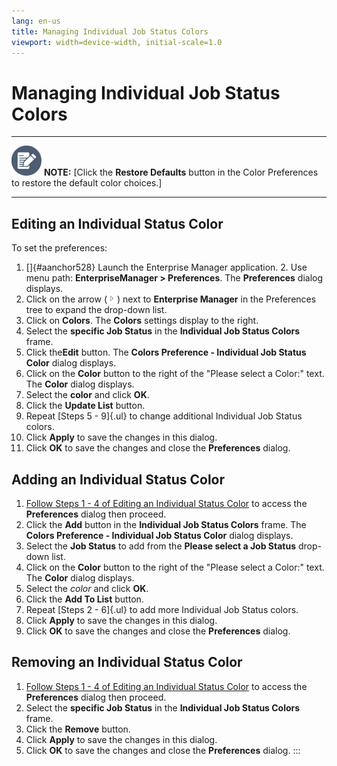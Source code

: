 ```yaml
---
lang: en-us
title: Managing Individual Job Status Colors
viewport: width=device-width, initial-scale=1.0
---
```


# Managing Individual Job Status Colors

  -------------------------------------------------------------------------------------------------------------------------------- ------------------------------------------------------------------------------------------------------------------------------
  ![White pencil/paper icon on gray circular background](../../../Resources/Images/note-icon(48x48).png "Note icon")   **NOTE:** [Click the **Restore Defaults** button in the Color Preferences to restore the default color choices.]
  -------------------------------------------------------------------------------------------------------------------------------- ------------------------------------------------------------------------------------------------------------------------------

## Editing an Individual Status Color

To set the preferences:

1.  []{#aanchor528} Launch the Enterprise Manager application. 2.  Use menu path: **EnterpriseManager \> Preferences**. The
    **Preferences** dialog displays.
3.  Click on the arrow (![Expand Arrow     ](../../../Resources/Images/EM/EMarrowtoexpand.png "Expand Arrow "))
    next to **Enterprise Manager** in the Preferences tree to expand the
    drop-down list.
4.  Click on **Colors**. The **Colors** settings display to the right.
5.  Select the **specific Job Status** in the **Individual Job Status
    Colors** frame.
6.  Click the**Edit** button. The **Colors Preference - Individual Job
    Status Color** dialog displays.
7.  Click on the **Color** button to the right of the \"Please select a
    Color:\" text. The **Color** dialog displays.
8.  Select the **color** and click **OK**.
9.  Click the **Update List** button.
10. Repeat [Steps 5 - 9]{.ul} to change additional Individual Job Status
    colors.
11. Click **Apply** to save the changes in this dialog.
12. Click **OK** to save the changes and close the **Preferences**
    dialog.

## Adding an Individual Status Color

1.  [Follow Steps 1 - 4 of Editing an Individual Status Color](#Editing)
    to access the **Preferences** dialog then proceed.
2.  Click the **Add** button in the **Individual Job Status Colors**
    frame. The **Colors Preference - Individual Job Status Color**
    dialog displays.
3.  Select the **Job Status** to add from the **Please select a Job
    Status** drop-down list.
4.  Click on the **Color** button to the right of the \"Please select a
    Color:\" text. The **Color** dialog displays.
5.  Select the *color* and click **OK**.
6.  Click the **Add To List** button.
7.  Repeat [Steps 2 - 6]{.ul} to add more Individual Job Status colors.
8.  Click **Apply** to save the changes in this dialog.
9.  Click **OK** to save the changes and close the **Preferences**
    dialog.

## Removing an Individual Status Color

1.  [Follow Steps 1 - 4 of Editing an Individual Status Color](#Editing)
    to access the **Preferences** dialog then proceed.
2.  Select the **specific Job Status** in the **Individual Job Status
    Colors** frame.
3.  Click the **Remove** button.
4.  Click **Apply** to save the changes in this dialog.
5.  Click **OK** to save the changes and close the **Preferences**
    dialog.
:::

 

